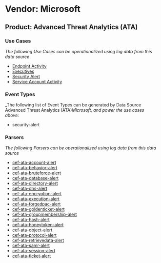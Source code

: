 Vendor: Microsoft
=================
Product: Advanced Threat Analytics (ATA)
----------------------------------------

### Use Cases

_The following Use Cases can be operationalized using log data from this data source_

* [Endpoint Activity](../UseCases/usecase_endpoint_activity.md)
* [Executives](../UseCases/usecase_executives.md)
* [Security Alert](../UseCases/usecase_security_alert.md)
* [Service Account Activity](../UseCases/usecase_service_account_activity.md)


### Event Types

_The following list of Event Types can be generated by Data Source Advanced Threat Analytics (ATA)_Microsoft, and power the use cases above:_

- security-alert


### Parsers

_The following Parsers can be operationalized using log data from this data source_

* [cef-ata-account-alert](../Parsers/parserContent_cef-ata-account-alert.md)
* [cef-ata-behavior-alert](../Parsers/parserContent_cef-ata-behavior-alert.md)
* [cef-ata-bruteforce-alert](../Parsers/parserContent_cef-ata-bruteforce-alert.md)
* [cef-ata-database-alert](../Parsers/parserContent_cef-ata-database-alert.md)
* [cef-ata-directory-alert](../Parsers/parserContent_cef-ata-directory-alert.md)
* [cef-ata-dns-alert](../Parsers/parserContent_cef-ata-dns-alert.md)
* [cef-ata-encryption-alert](../Parsers/parserContent_cef-ata-encryption-alert.md)
* [cef-ata-execution-alert](../Parsers/parserContent_cef-ata-execution-alert.md)
* [cef-ata-forgedpac-alert](../Parsers/parserContent_cef-ata-forgedpac-alert.md)
* [cef-ata-goldenticket-alert](../Parsers/parserContent_cef-ata-goldenticket-alert.md)
* [cef-ata-groupmembership-alert](../Parsers/parserContent_cef-ata-groupmembership-alert.md)
* [cef-ata-hash-alert](../Parsers/parserContent_cef-ata-hash-alert.md)
* [cef-ata-honeytoken-alert](../Parsers/parserContent_cef-ata-honeytoken-alert.md)
* [cef-ata-object-alert](../Parsers/parserContent_cef-ata-object-alert.md)
* [cef-ata-protocol-alert](../Parsers/parserContent_cef-ata-protocol-alert.md)
* [cef-ata-retrievedata-alert](../Parsers/parserContent_cef-ata-retrievedata-alert.md)
* [cef-ata-samr-alert](../Parsers/parserContent_cef-ata-samr-alert.md)
* [cef-ata-session-alert](../Parsers/parserContent_cef-ata-session-alert.md)
* [cef-ata-ticket-alert](../Parsers/parserContent_cef-ata-ticket-alert.md)
